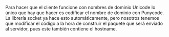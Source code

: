 Para hacer que el cliente funcione con nombres de dominio Unicode lo único que hay que hacer es codificar el nombre de dominio con Punycode. La librería socket ya hace esto automáticamente, pero nosotros tenemos que modificar el código a la hora de construir el paquete que será enviado al servidor, pues este también contiene el hostname.